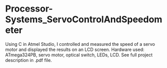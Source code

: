 # Processor-Systems_ServoControlAndSpeedometer
Using C in Atmel Studio, I controlled and measured the speed of a servo motor and displayed the results on an LCD screen. Hardware used: ATmega324PB, servo motor, optical switch, LEDs, LCD. See full project description in .pdf file. 
